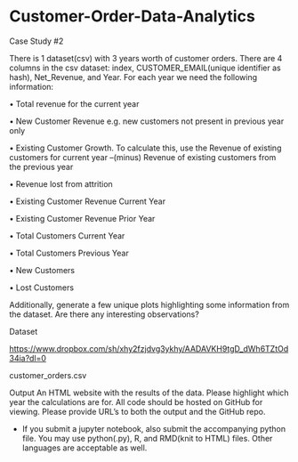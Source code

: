 # Customer-Order-Data-Analytics

Case Study #2

There is 1 dataset(csv) with 3 years worth of customer orders. There are 4 columns in the csv dataset: index, CUSTOMER_EMAIL(unique identifier as hash), Net_Revenue, and Year.
For each year we need the following information:

•	Total revenue for the current year

•	New Customer Revenue e.g. new customers not present in previous year only

•	Existing Customer Growth. To calculate this, use the Revenue of existing customers for current year –(minus) Revenue of existing customers from the previous year

•	Revenue lost from attrition

•	Existing Customer Revenue Current Year

•	Existing Customer Revenue Prior Year

•	Total Customers Current Year

•	Total Customers Previous Year

•	New Customers

•	Lost Customers

Additionally, generate a few unique plots highlighting some information from the dataset. Are there any interesting observations?

Dataset

https://www.dropbox.com/sh/xhy2fzjdvg3ykhy/AADAVKH9tgD_dWh6TZtOd34ia?dl=0

customer_orders.csv

Output
An HTML website with the results of the data. Please highlight which year the calculations are for. All code should be hosted on GitHub for viewing. Please provide URL’s to both the output and the GitHub repo.

* If you submit a jupyter notebook, also submit the accompanying python file. You may use python(.py), R, and RMD(knit to HTML) files. Other languages are acceptable as well.
